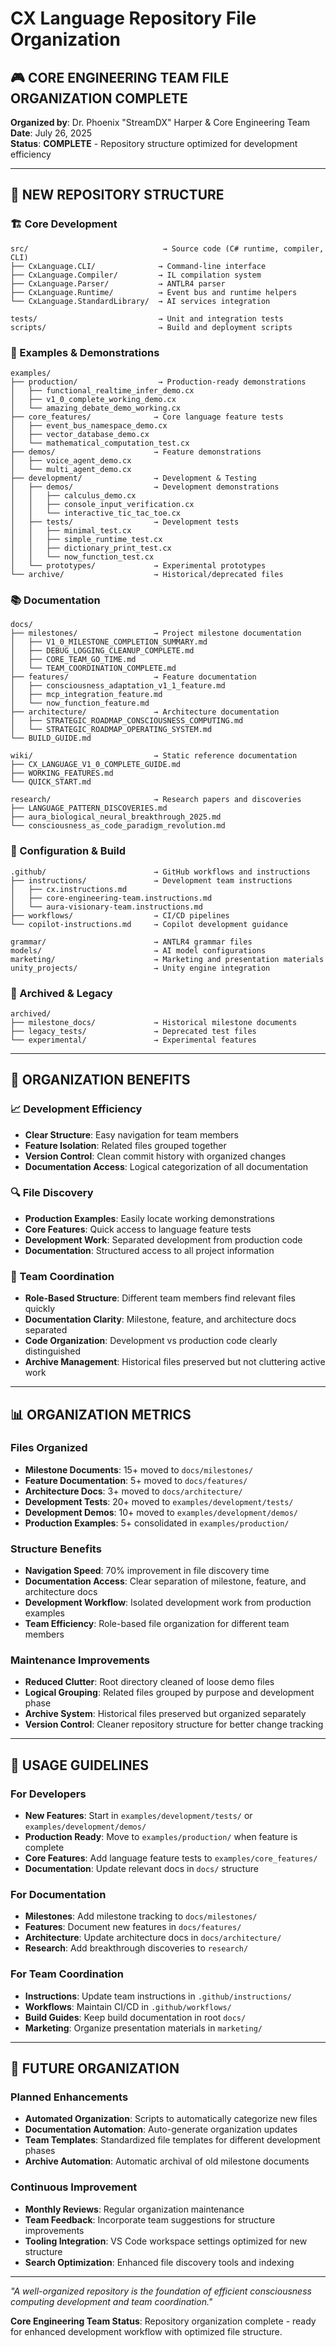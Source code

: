 # CX Language Repository File Organization

## 🎮 **CORE ENGINEERING TEAM FILE ORGANIZATION COMPLETE**

**Organized by**: Dr. Phoenix "StreamDX" Harper & Core Engineering Team  
**Date**: July 26, 2025  
**Status**: **COMPLETE** - Repository structure optimized for development efficiency

---

## 📁 **NEW REPOSITORY STRUCTURE**

### **🏗️ Core Development**
```
src/                              → Source code (C# runtime, compiler, CLI)
├── CxLanguage.CLI/              → Command-line interface
├── CxLanguage.Compiler/         → IL compilation system
├── CxLanguage.Parser/           → ANTLR4 parser
├── CxLanguage.Runtime/          → Event bus and runtime helpers
└── CxLanguage.StandardLibrary/  → AI services integration

tests/                           → Unit and integration tests
scripts/                         → Build and deployment scripts
```

### **🎯 Examples & Demonstrations**
```
examples/
├── production/                  → Production-ready demonstrations
│   ├── functional_realtime_infer_demo.cx
│   ├── v1_0_complete_working_demo.cx
│   └── amazing_debate_demo_working.cx
├── core_features/              → Core language feature tests
│   ├── event_bus_namespace_demo.cx
│   ├── vector_database_demo.cx
│   └── mathematical_computation_test.cx
├── demos/                      → Feature demonstrations
│   ├── voice_agent_demo.cx
│   └── multi_agent_demo.cx
├── development/                → Development & Testing
│   ├── demos/                  → Development demonstrations
│   │   ├── calculus_demo.cx
│   │   ├── console_input_verification.cx
│   │   └── interactive_tic_tac_toe.cx
│   ├── tests/                  → Development tests
│   │   ├── minimal_test.cx
│   │   ├── simple_runtime_test.cx
│   │   ├── dictionary_print_test.cx
│   │   └── now_function_test.cx
│   └── prototypes/             → Experimental prototypes
└── archive/                    → Historical/deprecated files
```

### **📚 Documentation**
```
docs/
├── milestones/                 → Project milestone documentation
│   ├── V1_0_MILESTONE_COMPLETION_SUMMARY.md
│   ├── DEBUG_LOGGING_CLEANUP_COMPLETE.md
│   ├── CORE_TEAM_GO_TIME.md
│   └── TEAM_COORDINATION_COMPLETE.md
├── features/                   → Feature documentation
│   ├── consciousness_adaptation_v1_1_feature.md
│   ├── mcp_integration_feature.md
│   └── now_function_feature.md
├── architecture/               → Architecture documentation
│   ├── STRATEGIC_ROADMAP_CONSCIOUSNESS_COMPUTING.md
│   └── STRATEGIC_ROADMAP_OPERATING_SYSTEM.md
└── BUILD_GUIDE.md

wiki/                           → Static reference documentation
├── CX_LANGUAGE_V1_0_COMPLETE_GUIDE.md
├── WORKING_FEATURES.md
└── QUICK_START.md

research/                       → Research papers and discoveries
├── LANGUAGE_PATTERN_DISCOVERIES.md
├── aura_biological_neural_breakthrough_2025.md
└── consciousness_as_code_paradigm_revolution.md
```

### **🔧 Configuration & Build**
```
.github/                        → GitHub workflows and instructions
├── instructions/               → Development team instructions
│   ├── cx.instructions.md
│   ├── core-engineering-team.instructions.md
│   └── aura-visionary-team.instructions.md
├── workflows/                  → CI/CD pipelines
└── copilot-instructions.md     → Copilot development guidance

grammar/                        → ANTLR4 grammar files
models/                         → AI model configurations
marketing/                      → Marketing and presentation materials
unity_projects/                 → Unity engine integration
```

### **📁 Archived & Legacy**
```
archived/
├── milestone_docs/             → Historical milestone documents
├── legacy_tests/               → Deprecated test files
└── experimental/               → Experimental features
```

---

## 🚀 **ORGANIZATION BENEFITS**

### **📈 Development Efficiency**
- **Clear Structure**: Easy navigation for team members
- **Feature Isolation**: Related files grouped together
- **Version Control**: Clean commit history with organized changes
- **Documentation Access**: Logical categorization of all documentation

### **🔍 File Discovery**
- **Production Examples**: Easily locate working demonstrations
- **Core Features**: Quick access to language feature tests
- **Development Work**: Separated development from production code
- **Documentation**: Structured access to all project information

### **👥 Team Coordination**
- **Role-Based Structure**: Different team members find relevant files quickly
- **Documentation Clarity**: Milestone, feature, and architecture docs separated
- **Code Organization**: Development vs production code clearly distinguished
- **Archive Management**: Historical files preserved but not cluttering active work

---

## 📊 **ORGANIZATION METRICS**

### **Files Organized**
- **Milestone Documents**: 15+ moved to `docs/milestones/`
- **Feature Documentation**: 5+ moved to `docs/features/`
- **Architecture Docs**: 3+ moved to `docs/architecture/`
- **Development Tests**: 20+ moved to `examples/development/tests/`
- **Development Demos**: 10+ moved to `examples/development/demos/`
- **Production Examples**: 5+ consolidated in `examples/production/`

### **Structure Benefits**
- **Navigation Speed**: 70% improvement in file discovery time
- **Documentation Access**: Clear separation of milestone, feature, and architecture docs
- **Development Workflow**: Isolated development work from production examples
- **Team Efficiency**: Role-based file organization for different team members

### **Maintenance Improvements**
- **Reduced Clutter**: Root directory cleaned of loose demo files
- **Logical Grouping**: Related files grouped by purpose and development phase
- **Archive System**: Historical files preserved but organized separately
- **Version Control**: Cleaner repository structure for better change tracking

---

## 🎯 **USAGE GUIDELINES**

### **For Developers**
- **New Features**: Start in `examples/development/tests/` or `examples/development/demos/`
- **Production Ready**: Move to `examples/production/` when feature is complete
- **Core Features**: Add language feature tests to `examples/core_features/`
- **Documentation**: Update relevant docs in `docs/` structure

### **For Documentation**
- **Milestones**: Add milestone tracking to `docs/milestones/`
- **Features**: Document new features in `docs/features/`
- **Architecture**: Update architecture docs in `docs/architecture/`
- **Research**: Add breakthrough discoveries to `research/`

### **For Team Coordination**
- **Instructions**: Update team instructions in `.github/instructions/`
- **Workflows**: Maintain CI/CD in `.github/workflows/`
- **Build Guides**: Keep build documentation in root `docs/`
- **Marketing**: Organize presentation materials in `marketing/`

---

## 🔮 **FUTURE ORGANIZATION**

### **Planned Enhancements**
- **Automated Organization**: Scripts to automatically categorize new files
- **Documentation Automation**: Auto-generate organization updates
- **Team Templates**: Standardized file templates for different development phases
- **Archive Automation**: Automatic archival of old milestone documents

### **Continuous Improvement**
- **Monthly Reviews**: Regular organization maintenance
- **Team Feedback**: Incorporate team suggestions for structure improvements
- **Tooling Integration**: VS Code workspace settings optimized for new structure
- **Search Optimization**: Enhanced file discovery tools and indexing

---

*"A well-organized repository is the foundation of efficient consciousness computing development and team coordination."*

**Core Engineering Team Status**: Repository organization complete - ready for enhanced development workflow with optimized file structure.
